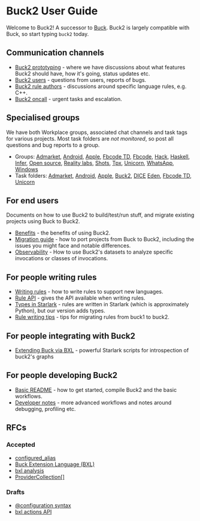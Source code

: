 # Buck2 User Guide

Welcome to Buck2! A successor to [Buck](https://buck.build). Buck2 is largely compatible with Buck, so start typing `buck2` today.

## Communication channels

* [Buck2 prototyping](https://fb.workplace.com/groups/buck2prototyping) - where we have discussions about what features Buck2 should have, how it's going, status updates etc.
* [Buck2 users](https://fb.workplace.com/groups/buck2users) - questions from users, reports of bugs.
* [Buck2 rule authors](https://fb.workplace.com/groups/347532827186692) - discussions around specific language rules, e.g. C++.
* [Buck2 oncall](https://www.internalfb.com/intern/monitor/oncall_profile?oncall=buck2) - urgent tasks and escalation.

## Specialised groups

We have both Workplace groups, associated chat channels and task tags for various projects. Most task folders are _not monitored_, so post all questions and bug reports to a group.

* Groups: [Admarket](https://fb.workplace.com/groups/2011248092366093), [Android](https://fb.workplace.com/groups/4318511658259181), [Apple](https://fb.workplace.com/groups/305599448025888/), [Fbcode TD](https://fb.workplace.com/groups/603286664133355/), [Fbcode](https://fb.workplace.com/groups/1080276222750085), [Hack](https://fb.workplace.com/groups/496546384752884), [Haskell](https://fb.workplace.com/groups/202582585277200/), [Infer](https://fb.workplace.com/groups/601798364244831/), [Open source](https://fb.workplace.com/groups/3434452653448246), [Reality labs](https://fb.workplace.com/groups/930797200910874/), [Shots](https://fb.workplace.com/groups/4899204743424118), [Tpx](https://fb.workplace.com/groups/900436963938958/), [Unicorn](https://fb.workplace.com/groups/503973410692177), [WhatsApp](https://fb.workplace.com/groups/whatsapp.buck2), [Windows](https://fb.workplace.com/groups/580747310463852/)
* Task folders: [Admarket](https://www.internalfb.com/tasks?q=163089765955500), [Android](https://www.internalfb.com/tasks?q=406698320868619), [Apple](https://www.internalfb.com/tasks?q=1710478139132259), [Buck2](https://www.internalfb.com/tasks?q=446583836738538), [DICE](https://www.internalfb.com/tasks?q=413466250534831)
[Eden](https://www.internalfb.com/tasks?q=406698320868619), [Fbcode TD](https://www.internalfb.com/tasks?q=980682532796984), [Unicorn](https://www.internalfb.com/tasks?q=262220628906648)

## For end users

Documents on how to use Buck2 to build/test/run stuff, and migrate existing projects using Buck to Buck2.

* [Benefits](benefits.md) - the benefits of using Buck2.
* [Migration guide](migration_guide.md) - how to port projects from Buck to Buck2, including the issues you might face and notable differences.
* [Observability](developers/observability.md) - How to use Buck2's datasets to analyze
specific invocations or classes of invocations.

## For people writing rules

* [Writing rules](rule_authors/writing_rules.md) - how to write rules to support new languages.
* [Rule API](rule_authors/rule_api.md) - gives the API available when writing rules.
* [Types in Starlark](https://github.com/facebookexperimental/starlark-rust/blob/main/docs/types.md) - rules are written in Starlark (which is approximately Python), but our version adds types.
* [Rule writing tips](rule_authors/rule_writing_tips.md) - tips for migrating rules from buck1 to buck2.

## For people integrating with Buck2
* [Extending Buck via BXL](developers/bxl.md) - powerful Starlark scripts for introspection of buck2's graphs

## For people developing Buck2

* [Basic README](https://www.internalfb.com/code/fbsource/fbcode/buck2/README.md) - how to get started, compile Buck2 and the basic workflows.
* [Developer notes](developers/developers.md) - more advanced workflows and notes around debugging, profiling etc.

## RFCs

### Accepted

* [configured_alias](rfcs/configured-alias.md)
* [Buck Extension Language (BXL)](rfcs/bxl.md)
* [bxl analysis](rfcs/bxl-analysis.md)
* [ProviderCollection[]](rfcs/provider-collection-at.md)

### Drafts

* [@configuration syntax](rfcs/drafts/configuration-at-syntax.md)
* [bxl actions API](rfcs/drafts/bxl-actions.md)
